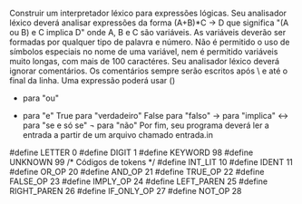 Construir um interpretador léxico para expressões lógicas. Seu analisador léxico deverá analisar expressões da forma
(A+B)*C -> D
que significa "(A ou B) e C implica D" onde A, B e C são variáveis.
As variáveis deverão ser formadas por qualquer tipo de palavra e número. Não é permitido o uso de símbolos especiais no nome de uma variável, nem é permitido variáveis muito longas, com mais de 100 caractéres.
Seu analisador léxico deverá ignorar comentários. Os comentários sempre serão escritos após \\ e até o final da linha.
Uma expressão poderá usar
()
+ para "ou"
* para "e" 
True para "verdadeiro"
False para "falso"
-> para "implica"
<-> para "se e só se"
¬ para "não"
Por fim, seu programa deverá ler a entrada a partir de um arquivo chamado entrada.in

#define LETTER 0 
#define DIGIT 1
#define KEYWORD 98
#define UNKNOWN 99
/* Códigos de tokens */ 
#define INT_LIT 10 
#define IDENT 11 
#define OR_OP 20 
#define AND_OP 21 
#define TRUE_OP 22 
#define FALSE_OP 23 
#define IMPLY_OP 24 
#define LEFT_PAREN 25 
#define RIGHT_PAREN 26
#define IF_ONLY_OP 27
#define NOT_OP 28

